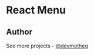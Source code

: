 # React Menu

## Author

See more projects - [@devmotheg](https://github.com/devmotheg?tab=repositories)
